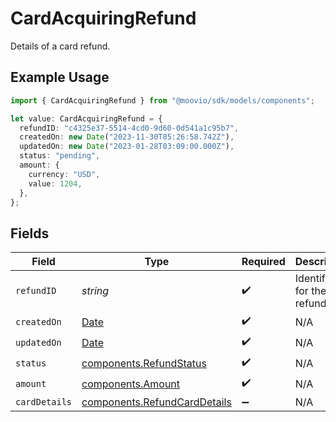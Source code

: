 # CardAcquiringRefund

Details of a card refund.

## Example Usage

```typescript
import { CardAcquiringRefund } from "@moovio/sdk/models/components";

let value: CardAcquiringRefund = {
  refundID: "c4325e37-5514-4cd0-9d60-0d541a1c95b7",
  createdOn: new Date("2023-11-30T05:26:58.742Z"),
  updatedOn: new Date("2023-01-28T03:09:00.000Z"),
  status: "pending",
  amount: {
    currency: "USD",
    value: 1204,
  },
};
```

## Fields

| Field                                                                                         | Type                                                                                          | Required                                                                                      | Description                                                                                   |
| --------------------------------------------------------------------------------------------- | --------------------------------------------------------------------------------------------- | --------------------------------------------------------------------------------------------- | --------------------------------------------------------------------------------------------- |
| `refundID`                                                                                    | *string*                                                                                      | :heavy_check_mark:                                                                            | Identifier for the refund.                                                                    |
| `createdOn`                                                                                   | [Date](https://developer.mozilla.org/en-US/docs/Web/JavaScript/Reference/Global_Objects/Date) | :heavy_check_mark:                                                                            | N/A                                                                                           |
| `updatedOn`                                                                                   | [Date](https://developer.mozilla.org/en-US/docs/Web/JavaScript/Reference/Global_Objects/Date) | :heavy_check_mark:                                                                            | N/A                                                                                           |
| `status`                                                                                      | [components.RefundStatus](../../models/components/refundstatus.md)                            | :heavy_check_mark:                                                                            | N/A                                                                                           |
| `amount`                                                                                      | [components.Amount](../../models/components/amount.md)                                        | :heavy_check_mark:                                                                            | N/A                                                                                           |
| `cardDetails`                                                                                 | [components.RefundCardDetails](../../models/components/refundcarddetails.md)                  | :heavy_minus_sign:                                                                            | N/A                                                                                           |